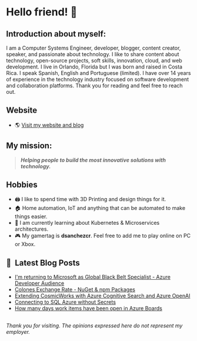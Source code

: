 # Hello friend! 👋

## Introduction about myself:

I am a Computer Systems Engineer, developer, blogger, content creator, speaker, and passionate about technology. I like to share content about technology, open-source projects, soft skills, innovation, cloud, and web development. I live in Orlando, Florida but I was born and raised in Costa Rica. I speak Spanish, English and Portuguese (limited). I have over 14 years of experience in the technology industry focused on software development and collaboration platforms. Thank you for reading and feel free to reach out.

## Website
- 🌎 [Visit my website and blog](https://dsanchezcr.com)

## My mission:
> ***Helping people to build the most innovative solutions with technology.***

## Hobbies 
- 🖨️ I like to spend time with 3D Printing and design things for it.
- 🏠 Home automation, IoT and anything that can be automated to make things easier.
- 🌱 I am currently learning about Kubernetes & Microservices architectures.
- 🎮 My gamertag is **dsanchezcr**. Feel free to add me to play online on PC or Xbox.

## 📕 &nbsp;**Latest Blog Posts**
<!-- BLOG-POST-LIST:START -->
- [I&#39;m returning to Microsoft as Global Black Belt Specialist - Azure Developer Audience](https://dsanchezcr.com/blog/Microsoft)
- [Colones Exchange Rate - NuGet &amp; npm Packages](https://dsanchezcr.com/blog/colones-exchange-rate-package)
- [Extending CosmicWorks with Azure Cognitive Search and Azure OpenAI](https://dsanchezcr.com/blog/cosmicworks-azure-cognitive-search-azure-openai)
- [Connecting to SQL Azure without Secrets](https://dsanchezcr.com/blog/SQL-Azure-Without-Secrets)
- [How many days work items have been open in Azure Boards](https://dsanchezcr.com/blog/days-work-items-open)
<!-- BLOG-POST-LIST:END -->

##
*Thank you for visiting. The opinions expressed here do not represent my employer.*
